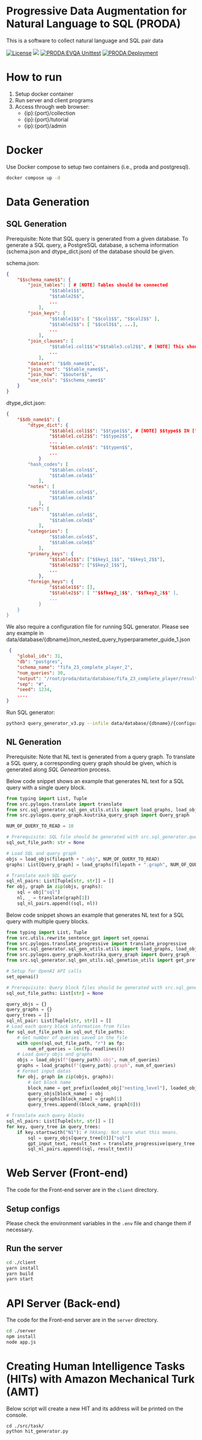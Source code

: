 # Progressive Data Augmentation for Natural Language to SQL (PRODA)

This is a software to collect natural language and SQL pair data

[![License](https://img.shields.io/badge/License-Apache%202.0-blue.svg)](https://opensource.org/licenses/Apache-2.0)
[<img src="https://img.shields.io/badge/dockerHub-image-important.svg?logo=Docker">](https://hub.docker.com/repository/docker/hyukkyukang/proda)
[![PRODA:EVQA Unittest](https://github.com/hyukkyukang/proda/actions/workflows/test_EVQA.yml/badge.svg)](https://github.com/hyukkyukang/PRODA/actions/workflows/test_EVQA.yml)
[![PRODA:Deployment](https://github.com/hyukkyukang/proda/actions/workflows/deployment_main.yml/badge.svg)](https://github.com/hyukkyukang/PRODA/actions/workflows/deployment_main.yml)

# How to run

1. Setup docker container
2. Run server and client programs
3. Access through web browser:
    - {ip}:{port}/collection
    - {ip}:{port}/tutorial
    - {ip}:{port}/admin

# Docker

Use Docker compose to setup two containers (i.e., proda and postgresql).

```bash
docker compose up -d
```


# Data Generation

## SQL Generation

Prerequisite: Note that SQL query is generated from a given database. To generate a SQL query, a PostgreSQL database, a schema information (schema.json and dtype_dict.json) of the database should be given.

schema.json:
```json
{
    "$$schema_name$$": {
        "join_tables": [ # [NOTE] Tables should be connected
                "$$table1$$",
                "$$table2$$",
                ...
            ],
        "join_keys": [
                "$$table1$$": [ "$$col1$$", "$$col2$$" ],
                "$$table2$$": [ "$$col3$$", ...],
                ...
            ],
        "join_clauses": [
                "$$table1.col1$$"="$$table3.col2$$", # [NOTE] This should be pk-fk join
                ...
            ],
        "dataset": "$$db_name$$",
        "join_root": "$$table_name$$",
        "join_how": "$$outer$$",
        "use_cols": "$$schema_name$$"
    }
}
```

dtype_dict.json:
```json
{
    "$$db_name$$": {
        "dtype_dict": {
                "$$table1.col1$$": "$$type1$$", # [NOTE] $$type$$ IN ["str", "date", "bool", "int", "float"]
                "$$table1.col2$$": "$$type2$$",
                ... ,
                "$$tablen.coln$$": "$$typen$$",
                ...
            }
        "hash_codes": [
                "$$tablen.coln$$",
                "$$tablem.colm$$"
            ],
        "notes": [
                "$$tablen.coln$$",
                "$$tablem.colm$$"
            ],
        "ids": [
                "$$tablen.coln$$",
                "$$tablem.colm$$"
            ],
        "categories": [
                "$$tablen.coln$$",
                "$$tablem.colm$$"
            ],
        "primary_keys": {
                "$$table1$$": ["$$key1_1$$", "$$key1_2$$"],
                "$$table2$$": ["$$key2_1$$"],
                ...
            },
        "foreign_keys": {
                "$$table1$$": [],
                "$$table2$$": [ ""$$fkey2_1$$", "$$fkey2_2$$" ],
                ...
            }
    }
}
```

We also require a configuration file for running SQL generator. Please see any example in data/database/{dbname}/non_nested_query_hyperparameter_guide_1.json
```json
 {
    "global_idx": 31, 
    "db": "postgres",
    "schema_name": "fifa_23_complete_player_2",
    "num_queries": 30,
    "output": "/root/proda/data/database/fifa_23_complete_player/result/fifa_23_complete_player_non_nested_result_2.out",
    "sep": "#",
    "seed": 1234,
    ....
}
```


Run SQL generator:
```bash
python3 query_generator_v3.py --infile data/database/{dbname}/{configuration_file}.json
```


## NL Generation

Prerequisite: Note that NL text is generated from a query graph. To translate a SQL query, a corresponding query graph should be given, which is generated along _SQL Geneartion_ process.

Below code snippet shows an example that generates NL text for a SQL query with a single query block.

```python
from typing import List, Tuple
from src.pylogos.translate import translate
from src.sql_generator.sql_gen_utils.utils import load_graphs, load_objs
from src.pylogos.query_graph.koutrika_query_graph import Query_graph

NUM_OF_QUERY_TO_READ = 10

# Prerequisite: SQL file should be generated with src.sql_generator.query_generator_v2.py
sql_out_file_path: str = None

# Load SQL and query graph
objs = load_objs(filepath + ".obj", NUM_OF_QUERY_TO_READ)
graphs: List[Query_graph] = load_graphs(filepath + ".graph", NUM_OF_QUERY_TO_READ)

# Translate each SQL query
sql_nl_pairs: List[Tuple[str, str]] = []
for obj, graph in zip(objs, graphs):
    sql = obj["sql"]
    nl, _ = translate(graph[1])
    sql_nl_pairs.append((sql, nl))
```

Below code snippet shows an example that generates NL text for a SQL query with multiple query blocks.

```python
from typing import List, Tuple
from src.utils.rewrite_sentence_gpt import set_openai
from src.pylogos.translate_progressive import translate_progressive
from src.sql_generator.sql_gen_utils.utils import load_graphs, load_objs
from src.pylogos.query_graph.koutrika_query_graph import Query_graph
from src.sql_generator.sql_gen_utils.sql_genetion_utils import get_prefix

# Setup for OpenAI API calls
set_openai()

# Prerequisite: Query block files should be generated with src.sql_generator.query_generator_v2.py
sql_out_file_paths: List[str] = None

query_objs = {}
query_graphs = {}
query_trees = []
sql_nl_pair: List[Tuple[str, str]] = []
# Load each query block information from files
for sql_out_file_path in sql_out_file_paths:
    # Get number of queries saved in the file
    with open(sql_out_file_path, "r") as fp:
        num_of_queries = len(fp.readlines())
    # Load query objs and graphs
    objs = load_objs(f"{query_path}.obj", num_of_queries)
    graphs = load_graphs(f"{query_path}.graph", num_of_queries)
    # Format input datas
    for obj, graph in zip(objs, graphs):
        # Get block name
        block_name = get_prefix(loaded_obj["nesting_level"], loaded_obj["unique_alias"])[:-1]
        query_objs[block_name] = obj
        query_graphs[block_name] = graph[1]
        query_trees.append((block_name, graph[0]))

# Translate each query blocks
sql_nl_pairs: List[Tuple[str, str]] = []
for key, query_tree in query_trees:
    if key.startswith("N1"): # hkkang: Not sure what this means.
        sql = query_objs[query_tree[0]]["sql"]
        gpt_input_text, result_text = translate_progressive(query_tree, key, query_objs, query_graphs)
        sql_nl_pairs.append((sql, result_text))
```

# Web Server (Front-end)

The code for the Front-end server are in the `client` directory.

## Setup configs

Please check the environment variables in the `.env` file and change them if necessary.

## Run the server
```bash
cd ./client
yarn install
yarn build
yarn start
```

# API Server (Back-end)

The code for the Front-end server are in the `server` directory.

```bash
cd ./server
npm install
node app.js
```

# Creating Human Intelligence Tasks (HITs) with Amazon Mechanical Turk (AMT)

Below script will create a new HIT and its address will be printed on the console.

```
cd ./src/task/
python hit_generator.py
```
